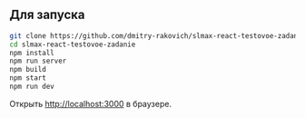 ## Для запуска

```bash
git clone https://github.com/dmitry-rakovich/slmax-react-testovoe-zadanie.git
cd slmax-react-testovoe-zadanie
npm install
npm run server
npm build
npm start
npm run dev

```

Открыть [http://localhost:3000](http://localhost:3000) в браузере.
